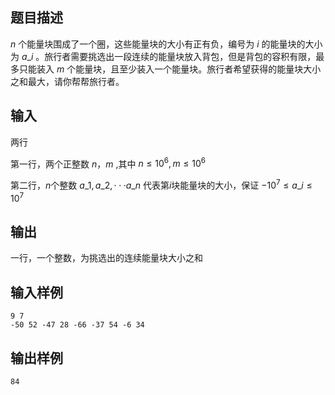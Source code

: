 ## 题目描述

 $n$ 个能量块围成了一个圈，这些能量块的大小有正有负，编号为 $i$ 的能量块的大小为 $a\_i$ 。旅行者需要挑选出一段连续的能量块放入背包，但是背包的容积有限，最多只能装入 $m$ 个能量块，且至少装入一个能量块。旅行者希望获得的能量块大小之和最大，请你帮帮旅行者。

## 输入

两行

第一行，两个正整数 $n，m$ ,其中 $n\leq 10^6,m\leq10^6$

第二行，$n$个整数  $a\_1,a\_2,···a\_n$ 代表第$i$块能量块的大小，保证 $-10^7\leq a\_i\leq 10^7$

## 输出

一行，一个整数，为挑选出的连续能量块大小之和
## 输入样例
    9 7
    -50 52 -47 28 -66 -37 54 -6 34
## 输出样例
    84